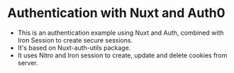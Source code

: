 # Authentication with Nuxt and Auth0

- This is an authentication example using Nuxt and Auth, combined with Iron Session to create secure sessions.
- It's based on Nuxt-auth-utils package.
- It uses Nitro and Iron session to create, update and delete cookies from server.